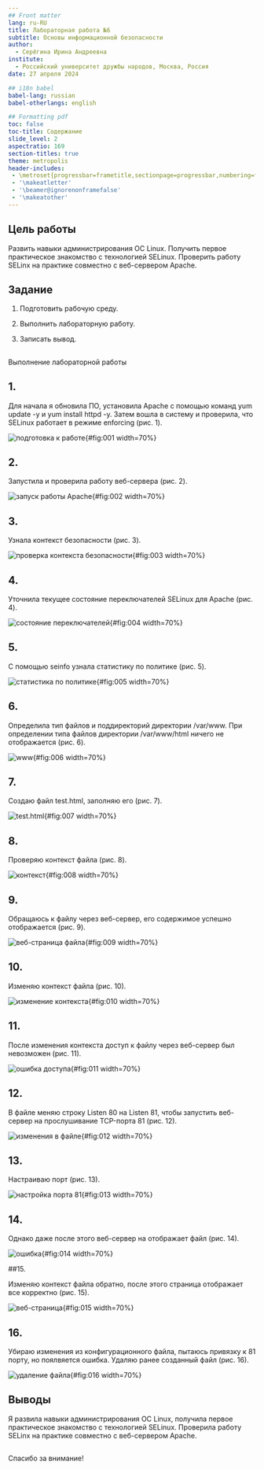 ```yaml
---
## Front matter
lang: ru-RU
title: Лабораторная работа №6
subtitle: Основы информационной безопасности
author:
  - Серёгина Ирина Андреевна
institute:
  - Российский университет дружбы народов, Москва, Россия
date: 27 апреля 2024

## i18n babel
babel-lang: russian
babel-otherlangs: english

## Formatting pdf
toc: false
toc-title: Содержание
slide_level: 2
aspectratio: 169
section-titles: true
theme: metropolis
header-includes:
 - \metroset{progressbar=frametitle,sectionpage=progressbar,numbering=fraction}
 - '\makeatletter'
 - '\beamer@ignorenonframefalse'
 - '\makeatother'
---
```



## Цель работы

Развить навыки администрирования ОС Linux. Получить первое практическое знакомство с технологией SELinux.
Проверить работу SELinx на практике совместно с веб-сервером Apache.

## Задание

1. Подготовить рабочую среду.

2. Выполнить лабораторную работу.

3. Записать вывод. 


##

Выполнение лабораторной работы

## 1. 

Для начала я обновила ПО, установила Apache с помощью команд yum update -y и yum install httpd -y. Затем вошла в систему и проверила, что
SELinux работает в режиме enforcing (рис. 1).

![подготовка к работе](image/1.jpg){#fig:001 width=70%}

## 2. 

Запустила и проверила работу веб-сервера (рис. 2).

![запуск работы Apache](image/2.jpg){#fig:002 width=70%}

## 3. 

Узнала контекст безопасности (рис. 3).

![проверка контекста безопасности](image/3.jpg){#fig:003 width=70%}

## 4. 

Уточнила текущее состояние переключателей SELinux для Apache (рис. 4).

![состояние переключателей](image/4.jpg){#fig:004 width=70%}

## 5. 

С помощью seinfo узнала статистику по политике (рис. 5).

![статистика по политике](image/5.jpg){#fig:005 width=70%}

## 6. 

Определила тип файлов и поддиректорий директории /var/www. При определении типа файлов директории
/var/www/html ничего не отображается (рис. 6).

![www](image/6.jpg){#fig:006 width=70%}

## 7. 

Создаю файл test.html, заполняю его (рис. 7).

![test.html](image/7.jpg){#fig:007 width=70%}

## 8. 

Проверяю контекст файла (рис. 8).

![контекст](image/8.jpg){#fig:008 width=70%}

## 9. 

Обращаюсь к файлу через веб-сервер, его содержимое успешно отображается (рис. 9).

![веб-страница файла](image/9.jpg){#fig:009 width=70%}

## 10. 

Изменяю контекст файла (рис. 10).

![изменение контекста](image/10.jpg){#fig:010 width=70%}

## 11. 

После изменения контекста доступ к файлу через веб-сервер был невозможен (рис. 11).

![ошибка доступа](image/11.jpg){#fig:011 width=70%}

## 12. 

В файле меняю строку Listen 80 на Listen 81, чтобы запустить веб-сервер на прослушивание TCP-порта 81 (рис. 12).

![изменения в файле](image/12.jpg){#fig:012 width=70%}

## 13. 

Настраиваю порт (рис. 13).

![настройка порта 81](image/13.jpg){#fig:013 width=70%}

## 14. 

Однако даже после этого веб-сервер на отображает файл (рис. 14).

![ошибка](image/14.jpg){#fig:014 width=70%}

##15. 

Изменяю контекст файла обратно, после этого страница отображает все корректно (рис. 15).

![веб-страница](image/15.jpg){#fig:015 width=70%}

## 16. 

Убираю изменения из конфигурационного файла, пытаюсь привязку к 81 порту, но поялвяется ошибка.
Удаляю ранее созданный файл (рис. 16).

![удаление файла](image/16.jpg){#fig:016 width=70%}

## Выводы

Я развила навыки администрирования ОС Linux, получила первое практическое знакомство с технологией SELinux.
Проверила работу SELinx на практике совместно с веб-сервером Apache.

## 

Спасибо за внимание! 

